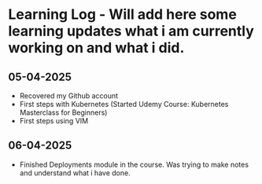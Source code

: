 # Learning Log - Will add here some learning updates what i am currently working on and what i did.

## 05-04-2025
- Recovered my Github account
- First steps with Kubernetes (Started Udemy Course: Kubernetes Masterclass for Beginners)
- First steps using VIM

## 06-04-2025
- Finished Deployments module in the course. Was trying to make notes and understand what i have done.




